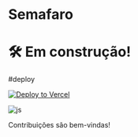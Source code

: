 # Semafaro

# 🛠️ Em construção!


#deploy

[![Deploy to Vercel](https://vercel.com/button)](https://vercel.com/import/project?template=https://github.com/anuraghazra/github-readme-stats)

<img align="center" alt="js" src="https://img.shields.io/badge/Made%20for-VSCode-1f425f.svg" />


Contribuições são bem-vindas!
